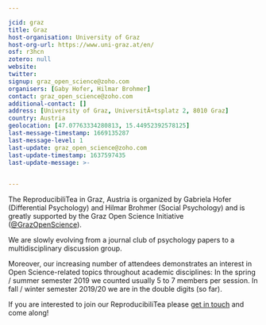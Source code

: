 ```yaml
---

jcid: graz
title: Graz
host-organisation: University of Graz
host-org-url: https://www.uni-graz.at/en/
osf: r3hcn
zotero: null
website: 
twitter: 
signup: graz_open_science@zoho.com
organisers: [Gaby Hofer, Hilmar Brohmer]
contact: graz_open_science@zoho.com
additional-contact: []
address: [University of Graz, UniversitÃ¤tsplatz 2, 8010 Graz]
country: Austria
geolocation: [47.07763334280813, 15.44952392578125]
last-message-timestamp: 1669135287
last-message-level: 1
last-update: graz_open_science@zoho.com
last-update-timestamp: 1637597435
last-update-message: >-
  

---
```


The ReproducibiliTea in Graz, Austria is organized by Gabriela Hofer (Differential Psychology) and Hilmar Brohmer (Social Psychology) and is greatly supported by the Graz Open Science Initiative ([@GrazOpenScience](https://twitter.com/GrazOpenScience)). 
 
We are slowly evolving from a journal club of psychology papers to a multidisciplinary discussion group. 
 
Moreover, our increasing number of attendees demonstrates an interest in Open Science-related topics throughout academic disciplines: In the spring / summer semester 2019 we counted usually 5 to 7 members per session. In fall / winter semester 2019/20 we are in the double digits (so far).
 
If you are interested to join our ReproducibiliTea please [get in touch](mailto:graz_open_science@zoho.com) and come along!
